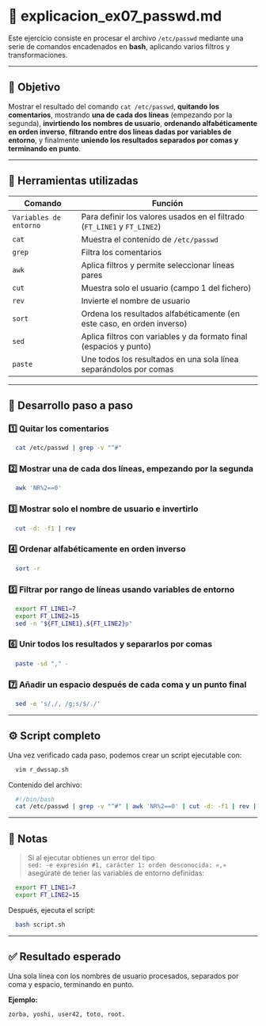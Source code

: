 # 🧩 explicacion_ex07_passwd.md

Este ejercicio consiste en procesar el archivo `/etc/passwd` mediante una serie de comandos encadenados en **bash**, aplicando varios filtros y transformaciones.

---

## 🧠 Objetivo

Mostrar el resultado del comando `cat /etc/passwd`, **quitando los comentarios**, mostrando **una de cada dos líneas** (empezando por la segunda), **invirtiendo los nombres de usuario**, **ordenando alfabéticamente en orden inverso**, **filtrando entre dos líneas dadas por variables de entorno**, y finalmente **uniendo los resultados separados por comas y terminando en punto**.

---

## 🧰 Herramientas utilizadas

| Comando | Función |
|----------|----------|
| `Variables de entorno` | Para definir los valores usados en el filtrado (`FT_LINE1` y `FT_LINE2`) |
| `cat` | Muestra el contenido de `/etc/passwd` |
| `grep` | Filtra los comentarios |
| `awk` | Aplica filtros y permite seleccionar líneas pares |
| `cut` | Muestra solo el usuario (campo 1 del fichero) |
| `rev` | Invierte el nombre de usuario |
| `sort` | Ordena los resultados alfabéticamente (en este caso, en orden inverso) |
| `sed` | Aplica filtros con variables y da formato final (espacios y punto) |
| `paste` | Une todos los resultados en una sola línea separándolos por comas |

---

## 🧩 Desarrollo paso a paso

### 1️⃣ Quitar los comentarios
```bash
  cat /etc/passwd | grep -v "^#"
```

### 2️⃣ Mostrar una de cada dos líneas, empezando por la segunda
```bash
  awk 'NR%2==0'
```

### 3️⃣ Mostrar solo el nombre de usuario e invertirlo
```bash
  cut -d: -f1 | rev
```

### 4️⃣ Ordenar alfabéticamente en orden inverso
```bash
  sort -r
```

### 5️⃣ Filtrar por rango de líneas usando variables de entorno
```bash
  export FT_LINE1=7
  export FT_LINE2=15
  sed -n "${FT_LINE1},${FT_LINE2}p"
```

### 6️⃣ Unir todos los resultados y separarlos por comas
```bash
  paste -sd "," -
```

### 7️⃣ Añadir un espacio después de cada coma y un punto final
```bash
  sed -e 's/,/, /g;s/$/./'
```

---

## ⚙️ Script completo

Una vez verificado cada paso, podemos crear un script ejecutable con:

```bash
  vim r_dwssap.sh
```

Contenido del archivo:

```bash
  #!/bin/bash
  cat /etc/passwd | grep -v "^#" | awk 'NR%2==0' | cut -d: -f1 | rev | sort -r | sed -n "${FT_LINE1},${FT_LINE2}p" | paste -sd "," - | sed -e 's/,/, /g;s/$/./'
```

---

## 🧪 Notas

> Si al ejecutar obtienes un error del tipo  
> `sed: -e expresión #1, carácter 1: orden desconocida: «,»`  
> asegúrate de tener las variables de entorno definidas:

```bash
  export FT_LINE1=7
  export FT_LINE2=15
```

Después, ejecuta el script:

```bash
  bash script.sh
```

---

## ✅ Resultado esperado

Una sola línea con los nombres de usuario procesados, separados por coma y espacio, terminando en punto.

**Ejemplo:**
```
zorba, yoshi, user42, toto, root.
```
